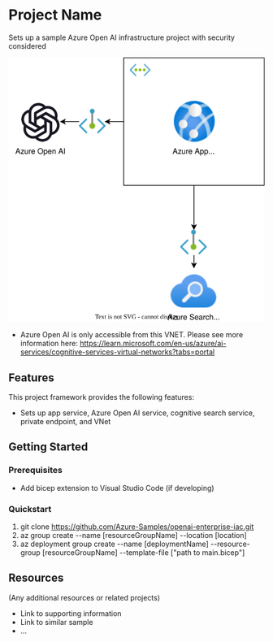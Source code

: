 # Project Name

Sets up a sample Azure Open AI infrastructure project with security considered

![image](openaidiagrampe.svg)

- Azure Open AI is only accessible from this VNET. Please see more information here: https://learn.microsoft.com/en-us/azure/ai-services/cognitive-services-virtual-networks?tabs=portal

## Features

This project framework provides the following features:

- Sets up app service, Azure Open AI service, cognitive search service, private endpoint, and VNet

## Getting Started

### Prerequisites

- Add bicep extension to Visual Studio Code (if developing)

### Quickstart

1. git clone https://github.com/Azure-Samples/openai-enterprise-iac.git
2. az group create --name [resourceGroupName] --location [location]
3. az deployment group create --name [deploymentName] --resource-group [resourceGroupName] --template-file ["path to main.bicep"]

## Resources

(Any additional resources or related projects)

- Link to supporting information
- Link to similar sample
- ...

